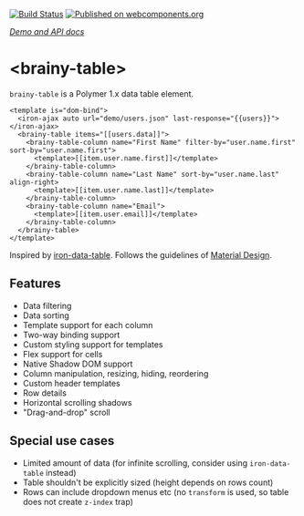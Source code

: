 [![Build Status](https://travis-ci.org/web-padawan/brainy-table.svg?branch=master)](https://travis-ci.org/web-padawan/brainy-table)
[![Published on webcomponents.org](https://img.shields.io/badge/webcomponents.org-published-blue.svg)](https://beta.webcomponents.org/element/web-padawan/brainy-table)

_[Demo and API docs](http://kulikov.pp.ua/brainy-table/)_

# &lt;brainy-table&gt;

`brainy-table` is a Polymer 1.x data table element.

<!--
```
<custom-element-demo>
  <template>
    <script src="../webcomponentsjs/webcomponents-lite.js"></script>
    <link rel="import" href="../iron-ajax/iron-ajax.html">
    <link rel="import" href="brainy-table.html">
    <next-code-block></next-code-block>
  </template>    
</custom-element-demo>
```
-->
```
<template is="dom-bind">
  <iron-ajax auto url="demo/users.json" last-response="{{users}}"></iron-ajax>
  <brainy-table items="[[users.data]]">
    <brainy-table-column name="First Name" filter-by="user.name.first" sort-by="user.name.first">
      <template>[[item.user.name.first]]</template>
    </brainy-table-column>
    <brainy-table-column name="Last Name" sort-by="user.name.last" align-right>
      <template>[[item.user.name.last]]</template>
    </brainy-table-column>
    <brainy-table-column name="Email">
      <template>[[item.user.email]]</template>
    </brainy-table-column>
  </brainy-table>
</template>
```

Inspired by [iron-data-table](https://github.com/Saulis/iron-data-table).
Follows the guidelines of [Material Design](https://material.google.com/components/data-tables.html).

## Features
- Data filtering
- Data sorting
- Template support for each column
- Two-way binding support
- Custom styling support for templates
- Flex support for cells
- Native Shadow DOM support
- Column manipulation, resizing, hiding, reordering
- Custom header templates
- Row details
- Horizontal scrolling shadows
- "Drag-and-drop" scroll

## Special use cases
- Limited amount of data (for infinite scrolling, consider using `iron-data-table` instead)
- Table shouldn't be explicitly sized (height depends on rows count)
- Rows can include dropdown menus etc (no `transform` is used, so table does not create `z-index` trap)
